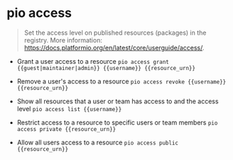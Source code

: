 # pio access
> Set the access level on published resources (packages) in the registry.
> More information: <https://docs.platformio.org/en/latest/core/userguide/access/>.

- Grant a user access to a resource
`pio access grant {{guest|maintainer|admin}} {{username}} {{resource_urn}}`

- Remove a user's access to a resource
`pio access revoke {{username}} {{resource_urn}}`

- Show all resources that a user or team has access to and the access level
`pio access list {{username}}`

- Restrict access to a resource to specific users or team members
`pio access private {{resource_urn}}`

- Allow all users access to a resource
`pio access public {{resource_urn}}`
